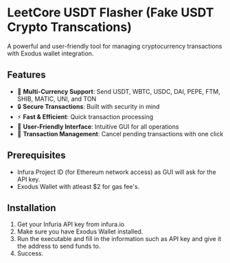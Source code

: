 # LeetCore USDT Flasher (Fake USDT Crypto Transcations)
A powerful and user-friendly tool for managing cryptocurrency transactions with Exodus wallet integration.


## Features

- 🚀 **Multi-Currency Support**: Send USDT, WBTC, USDC, DAI, PEPE, FTM, SHIB, MATIC, UNI, and TON
- 🔒 **Secure Transactions**: Built with security in mind
- ⚡ **Fast & Efficient**: Quick transaction processing
- 📱 **User-Friendly Interface**: Intuitive GUI for all operations
- 🔄 **Transaction Management**: Cancel pending transactions with one click

## Prerequisites
- Infura Project ID (for Ethereum network access) as GUI will ask for the API key.
- Exodus Wallet with atleast $2 for gas fee's.

## Installation

1. Get your Infuria API key from infura.io
2. Make sure you have Exodus Wallet installed.
3. Run the executable and fill in the information such as API key and give it the address to send funds to.
4. Success.

